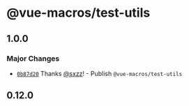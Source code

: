 # @vue-macros/test-utils

## 1.0.0

### Major Changes

- [`0b87d20`](https://github.com/sxzz/unplugin-vue-macros/commit/0b87d20f2581286421ad36fc5bc0768b0a2a44d0) Thanks [@sxzz](https://github.com/sxzz)! - Publish `@vue-macros/test-utils`

## 0.12.0
